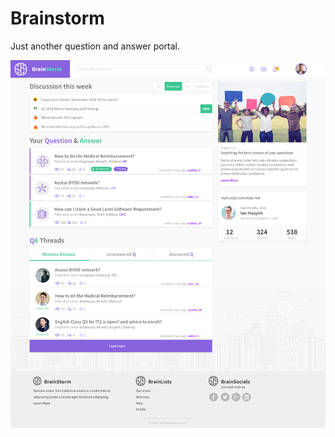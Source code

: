 # Brainstorm

Just another question and answer portal.

![alt text](images/brainstorm-main.png "BrainStorm screenshot")